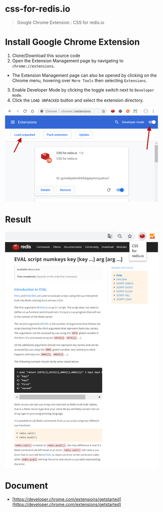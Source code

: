 # css-for-redis.io

> Google Chrome Extension : CSS for redis.io

# Install Google Chrome Extension 

1. Clone/Download this source code 
2. Open the Extension Management page by navigating to `chrome://extensions`.
  - The Extension Management page can also be opened by clicking on the Chrome menu, hovering over `More Tools` then selecting `Extensions`.
3. Enable Developer Mode by clicking the toggle switch next to `Developer mode`.
4. Click the `LOAD UNPACKED` button and select the extension directory.

![](./install-extension.png)

# Result 

![](./website.png)

# Document

- [https://developer.chrome.com/extensions/getstarted](https://developer.chrome.com/extensions/getstarted)
